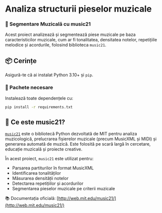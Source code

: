 # Analiza structurii pieselor muzicale

### 🎼 Segmentare Muzicală cu music21

Acest proiect analizează și segmentează piese muzicale pe baza caracteristicilor muzicale, cum ar fi tonalitatea, densitatea notelor, repetițiile melodice și acordurile, folosind biblioteca `music21`.

## 📦 Cerințe

Asigură-te că ai instalat Python 3.10+ și `pip`.

### 🧱 Pachete necesare

Instalează toate dependențele cu:

```bash
pip install -r requirements.txt
```

## 🎵 Ce este music21?

[`music21`](http://web.mit.edu/music21/) este o bibliotecă Python dezvoltată de MIT pentru analiza muzicologică, prelucrarea fișierelor muzicale (precum MusicXML și MIDI) și generarea automată de muzică. Este folosită pe scară largă în cercetare, educație muzicală și proiecte creative.

În acest proiect, `music21` este utilizat pentru:

- Parsarea partiturilor în format MusicXML
- Identificarea tonalităților
- Măsurarea densității notelor
- Detectarea repetițiilor și acordurilor
- Segmentarea pieselor muzicale pe criterii muzicale

📚 Documentația oficială: [http://web.mit.edu/music21/](http://web.mit.edu/music21/)

